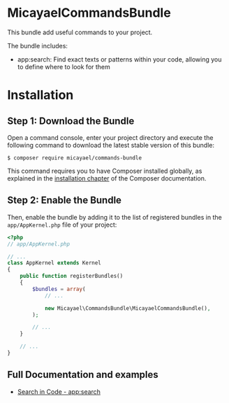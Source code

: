 # MicayaelCommandsBundle

This bundle add useful commands to your project.

The bundle includes:

  * app:search: Find exact texts or patterns within your code, allowing you to define where to look for them

Installation
============

Step 1: Download the Bundle
---------------------------

Open a command console, enter your project directory and execute the
following command to download the latest stable version of this bundle:

```console
$ composer require micayael/commands-bundle
```

This command requires you to have Composer installed globally, as explained
in the [installation chapter](https://getcomposer.org/doc/00-intro.md)
of the Composer documentation.

Step 2: Enable the Bundle
-------------------------

Then, enable the bundle by adding it to the list of registered bundles
in the `app/AppKernel.php` file of your project:

```php
<?php
// app/AppKernel.php

// ...
class AppKernel extends Kernel
{
    public function registerBundles()
    {
        $bundles = array(
            // ...

            new Micayael\CommandsBundle\MicayaelCommandsBundle(),
        );

        // ...
    }

    // ...
}
```

Full Documentation and examples
-------------------------------

- [Search in Code - app:search](/micayael/commands-bundle/blob/master/Resources/doc/search_in_code.yml) 
